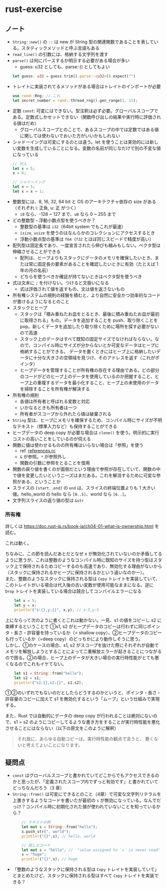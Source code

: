 # rust-exercise

## ノート
* `String::new()` の `::` は new が String 型の関連関数であることを表している。スタティックメソッドと呼ぶ言語もある
* `read_line()` の引数には、格納する文字列を渡す
* `parse()` は何にパースするか明示する必要がある場合が多い
    * guess: u32 としても、parse::<u32>() としてもよい
    ```rust
    let guess: u32 = guess.trim().parse::<u32>().expect("")
    ```
* トレイトに実装されてるメソッドがある場合はトレイトのインポートが必要
    ```rust
    use rand::Rng; // これ
    let secret_number = rand::thread_rng().gen_range(1, 11);
    ```
* 定数 `const`: 可変にはできない。型注釈は必ず必要。グローバルスコープである。定数式しかセットできない（関数呼び出しの結果や実行時に評価される値はだめ）
    * グローバルスコープとのことで、あるスコープの中では定数ではある値に関しては使わないでおいた方がいいかもしれない
* シャドーイングは可変にするのとは違う。let を使うことは実効的には新しい変数を生成していることになる。変数の名前が同じなだけで別の不変な値になっている
    ```rust
    // 代入
    let x = 5;
    x = 6;
    
    // シャドーイング
    let x = 5;
    let x = x + 1;
    ```
* 整数型には、8, 16, 32, 64 bit と OS のアーキテクチャ依存の size がある（それぞれ i: 正負, u: 正 がつく）
    * `i8` なら、-128 ~ 127 まで、`u8` なら 0 ~ 255 まで
* どの整数型・浮動小数点型を使うべきか？
    * 整数型の基準は `i32`（64bit system でもこれが最速）
    * `isize`, `usize` を使うのはなんらかのコレクションにアクセスするとき
    * 浮動小数点型の基準は `f64`（`f32` とほぼ同じスピードで精度が高い）
* 配列型は固定長であり、一度宣言されたら伸びも縮みもしない。ベクタ型は伸縮させることができる
    * 配列は、ヒープよりもスタックにデータのメモリを確保したいとき、または常に固定長の要素があることを確認したいときに有効（たとえば 1 年の月の名前）
    * どちらを使うべきか確証が持てないときはベクタ型を使うべき
* 式は文末に `;` を付けない。つけると文扱いになる
    * 式は評価されて値を返すもの、文は値を返さないもの 
* 所有権システムの規則の経験を積むと、より自然に安全かつ効率的なコードが書けるようになるとのこと
* スタックとヒープ
    * スタックは「積み重ねたお皿をとるとき、最後に積み重ねたお皿が最初に取得される」もの。データを追加することを push、取り除くことを pop。新しくデータを追加したり取り除くために場所を探す必要がないので高速
    * スタック上のデータはすべて既知の固定サイズでなければならない。なので、コンパイル時にサイズが分からないとか可変なデータはヒープに格納することができる。 データを置くときにはヒープ上に格納したいデータに十分な大きさの空領域を見つけ、そのアドレスを返す（これがポインタ）
    * ヒープデータを管理することが所有権の存在する理由である。どの部分のコードがどのヒープ上のデータを使用しているのか把握すること、ヒープ上の重複するデータを最小化すること、ヒープ上の未使用のデータを掃除することを所有権が解決する
* 所有権の規則
    * 各値は所有者と呼ばれる変数と対応
    * いかなるときも所有者は一つ
    * 所有者がスコープから外れたら値は破棄される
* `String` 型は、ヒープにメモリを確保するため、コンパイル時にサイズが不明なテキスト（標準入力など）も保持することができる
* ヒープデータの deep copy が必要な場合は `clone()` を使う。明示的に実行コストの高いことをしているのが伺える
* 関数に値は使わせるものの所有権はいらない場合は「参照」を使う
    * ref. [references.rc](./understanding-ownership/src/references.rc)
    * `&` が参照。`*` が参照外し
    * 関数の引数に参照をとることを借用
* 関数の戻り値を書くのが面倒だという理由で参照が存在していて、関数の中で値を変更したいというニーズはまだある。これを解消するために可変な参照がある、ということか
* スライスの `[start..end]` の `end` は、スライスの終端位置よりも 1 大きい値。hello_world の hello なら `[0..5]`、world なら `[6..]`。
* 文字列スライスの返り値の型は `&str`

### 所有権
詳しくは https://doc.rust-jp.rs/book-ja/ch04-01-what-is-ownership.html を読む。

これは動く。

ちなみに、この節を読んだあとだとなぜ x が無効化されていないのか矛盾してるように思うが、これは整数のようなコンパイル時に既知のサイズを持つ型はスタック上で保持されるためコピーするのも高速であり、無効化する理由がないから（スタックに保持されるかヒープに保持されるかという違いなのかー）。 \
また、整数のようなスタックに保持される型は `Copy` トレイトを実装していて、このトレイトがいる場合は代入後の古い変数が使用可能なままになる。逆に `Drop` トレイトを実装している場合は競合してコンパイルエラーになる
```rust
    let x = 5;
    let y = x;
    println!("x:{},y:{}", x,y); // x:5,y:5
```
上にならって次のように書くとこれは動かない。一見、s1 の値をコピーし s2 に束縛するということで ①s1, s2 がヒープデータのコピーは行わずに同じポインタ・長さ・許容量を持っているか（= shallow copy）、②ヒープデータのコピーも行っているか（=deep copy）のどっちかにより動作しそうに思う。 \
しかし、①のケースの場合、s1, s2 がスコープを抜けた際にそれぞれが自動でメモリを解放しようとすることによって二重解放エラーが起きることにつながるので困る。②の場合、ヒープ上のデータが大きい場合の実行時性能がとても悪くなるのでこれもイケてない。
```rust
    let s1 = String::from("hello");
    let s2 = s1;
    println!("s1:{},s2:{}", s1,s2);
```
①②のいずれでもないのだとしたらどうするのかというと、ポインタ・長さ・許容量のコピーに加えて s1 を無効化するという「ムーブ」という仕組みで実現する。

また、Rust では自動的にデータの deep copy が行われることは絶対にないので、s1 = s2 のようにコピーしてるような書き方をすることが実行時性能を悪化させることにはならない（以下の原文をこのように解釈）

> それ故に、あらゆる自動コピーは、実行時性能の観点で言うと、 悪くないと考えてよいことになります。


## 疑問点

* `const` はグローバルスコープと書かれていてどこからでもアクセスできるのかと思ったが、「定義されたスコープ内でずっと有効です」と書かれていてどっちなんだろう（3 章）
* `String::from()` は可変にできるとのこと（4章）で可変な文字列リテラルを上書きするようなコードを書いたが最初の `s` が無効になっている。なんでだっけ？コンパイル時に初期化された値が使われていないことを知っているから？
    ```rust
        // テキストの例
        let mut s = String::from("hello");
        s.push_str(", world");
        println!("{}",s); // hello, world
    
        // 試したコード
        let mut s = "hello"; //  "value assigned to `s` is never read" という warning が出る
        s = "hoge";
        println!("{}",s); // hoge
    ```
* 「整数のようなスタックに保持される型は `Copy` トレイトを実装していて」とまとめたけど、スタックに保持される型はすべて `Copy` トレイトを実装できる？
